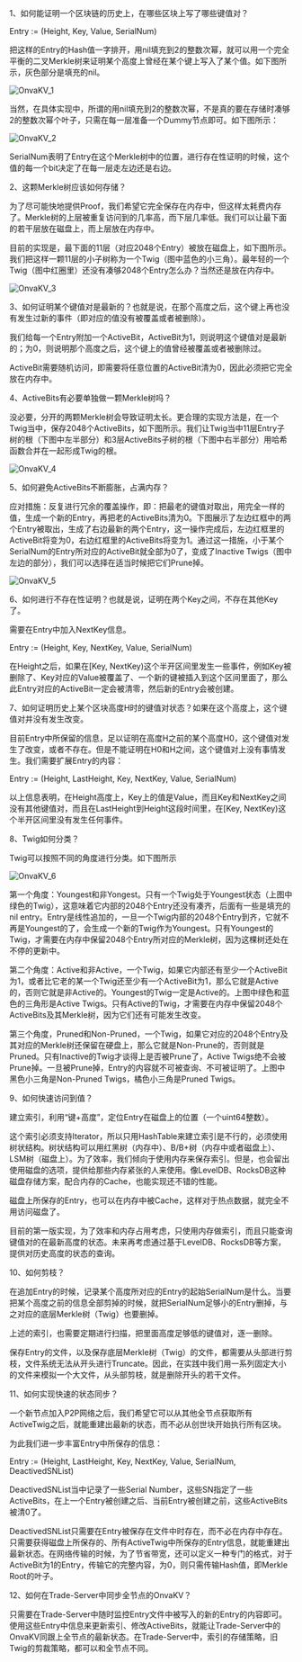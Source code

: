 1、如何能证明一个区块链的历史上，在哪些区块上写了哪些键值对？

Entry := (Height, Key, Value, SerialNum)

把这样的Entry的Hash值一字排开，用nil填充到2的整数次幂，就可以用一个完全平衡的二叉Merkle树来证明某个高度上曾经在某个键上写入了某个值。如下图所示，灰色部分是填充的nil。

![OnvaKV_1](./images/OnvaKV_1.png)

当然，在具体实现中，所谓的用nil填充到2的整数次幂，不是真的要在存储时凑够2的整数次幂个叶子，只需在每一层准备一个Dummy节点即可。如下图所示：

![OnvaKV_2](./images/OnvaKV_2.png)

SerialNum表明了Entry在这个Merkle树中的位置，进行存在性证明的时候，这个值的每一个bit决定了在每一层走左边还是右边。



2、这颗Merkle树应该如何存储？

为了尽可能快地提供Proof，我们希望它完全保存在内存中，但这样太耗费内存了。Merkle树的上层被重复访问到的几率高，而下层几率低。我们可以让最下面的若干层放在磁盘上，而上层放在内存中。

目前的实现是，最下面的11层（对应2048个Entry）被放在磁盘上，如下图所示。我们把这样一颗11层的小子树称为一个Twig（图中蓝色的小三角）。最年轻的一个Twig（图中红圈里）还没有凑够2048个Entry怎么办？当然还是放在内存中。

![OnvaKV_3](./images/OnvaKV_3.png)



3、如何证明某个键值对是最新的？也就是说，在那个高度之后，这个键上再也没有发生过新的事件（即对应的值没有被覆盖或者被删除）。

我们给每一个Entry附加一个ActiveBit，ActiveBit为1，则说明这个键值对是最新的；为0，则说明那个高度之后，这个键上的值曾经被覆盖或者被删除过。

ActiveBit需要随机访问，即需要将任意位置的ActiveBit清为0，因此必须把它完全放在内存中。



4、ActiveBits有必要单独做一颗Merkle树吗？

没必要，分开的两颗Merkle树会导致证明太长。更合理的实现方法是，在一个Twig当中，保存2048个ActiveBits，如下图所示。我们让Twig当中11层Entry子树的根（下图中左半部分）和3层ActiveBits子树的根（下图中右半部分）用哈希函数合并在一起形成Twig的根。

![OnvaKV_4](./images/OnvaKV_4.png)



5、如何避免ActiveBits不断膨胀，占满内存？

应对措施：反复进行冗余的覆盖操作，即：把最老的键值对取出，用完全一样的值，生成一个新的Entry，再把老的ActiveBits清为0。下图展示了左边红框中的两个Entry被取出，生成了右边最新的两个Entry，这一操作完成后，左边红框里的ActiveBit将变为0，右边红框里的ActiveBits将变为1。通过这一措施，小于某个SerialNum的Entry所对应的ActiveBit就全部为0了，变成了Inactive Twigs（图中左边的部分），我们可以选择在适当时候把它们Prune掉。

![OnvaKV_5](./images/OnvaKV_5.png)

6、如何进行不存在性证明？也就是说，证明在两个Key之间，不存在其他Key了。

需要在Entry中加入NextKey信息。

Entry := (Height, Key, NextKey, Value, SerialNum)

在Height之后，如果在[Key, NextKey)这个半开区间里发生一些事件，例如Key被删除了、Key对应的Value被覆盖了、一个新的键被插入到这个区间里面了，那么此Entry对应的ActiveBit一定会被清零，然后新的Entry会被创建。



7、如何证明历史上某个区块高度H时的键值对状态？如果在这个高度上，这个键值对并没有发生改变。

目前Entry中所保留的信息，足以证明在高度H之前的某个高度H0，这个键值对发生了改变，或者不存在。但是不能证明在H0和H之间，这个键值对上没有事情发生。我们需要扩展Entry的内容：

Entry := (Height, LastHeight, Key, NextKey, Value, SerialNum)

以上信息表明，在Height高度上，Key上的值是Value，而且Key和NextKey之间没有其他键值对，而且在LastHeight到Height这段时间里，在[Key, NextKey)这个半开区间里没有发生任何事件。



8、Twig如何分类？

Twig可以按照不同的角度进行分类。如下图所示

![OnvaKV_6](./images/OnvaKV_6.png)

第一个角度：Youngest和非Yongest。只有一个Twig处于Youngest状态（上图中绿色的Twig），这意味着它内部的2048个Entry还没有凑齐，后面有一些是填充的nil entry。Entry是线性追加的，一旦一个Twig内部的2048个Entry到齐，它就不再是Youngest的了，会生成一个新的Twig作为Youngest。只有Youngest的Twig，才需要在内存中保留2048个Entry所对应的Merkle树，因为这棵树还处在不停的更新中。

第二个角度：Active和非Active，一个Twig，如果它内部还有至少一个ActiveBit为1，或者比它老的某一个Twig还至少有一个ActiveBit为1，那么它就是Active的，否则它就是非Active的。Youngest的Twig一定是Active的。上图中绿色和蓝色的三角形是Active Twigs。只有Active的Twig，才需要在内存中保留2048个ActiveBits及其Merkle树，因为它们还有可能发生改变。

第三个角度，Pruned和Non-Pruned，一个Twig，如果它对应的2048个Entry及其对应的Merkle树还保留在硬盘上，那么它就是Non-Prune的，否则就是Pruned。只有Inactive的Twig才谈得上是否被Prune了，Active Twigs绝不会被Prune掉。一旦被Prune掉，Entry的内容就不可被查询、不可被证明了。上图中黑色小三角是Non-Pruned Twigs，橘色小三角是Pruned Twigs。





9、如何快速访问到值？

建立索引，利用“键+高度”，定位Entry在磁盘上的位置（一个uint64整数）。

这个索引必须支持Iterator，所以只用HashTable来建立索引是不行的，必须使用树状结构。树状结构可以用红黑树（内存中）、B/B+树（内存中或者磁盘上）、LSM树（磁盘上）。为了效率，我们倾向于使用内存来保存索引。但是，也会留出使用磁盘的选项，提供给那些内存紧张的人来使用。像LevelDB、RocksDB这种磁盘存储方案，配合内存的Cache，也能实现还不错的性能。

磁盘上所保存的Entry，也可以在内存中被Cache，这样对于热点数据，就完全不用访问磁盘了。

目前的第一版实现，为了效率和内存占用考虑，只使用内存做索引，而且只能查询键值对的在最新高度的状态。未来再考虑通过基于LevelDB、RocksDB等方案，提供对历史高度的状态的查询。



10、如何剪枝？

在追加Entry的时候，记录某个高度所对应的Entry的起始SerialNum是什么。当要把某个高度之前的信息全部剪掉的时候，就把SerialNum足够小的Entry删掉，与之对应的底层Merkle树（Twig）也要删掉。

上述的索引，也需要定期进行扫描，把里面高度足够低的键值对，逐一删除。

保存Entry的文件，以及保存底层Merkle树（Twig）的文件，都需要从头部进行剪枝，文件系统无法从开头进行Truncate。因此，在实践中我们用一系列固定大小的文件来模拟一个大文件，从头部剪枝，就是删除开头的若干文件。



11、如何实现快速的状态同步？

一个新节点加入P2P网络之后，我们希望它可以从其他全节点获取所有ActiveTwig之后，就能重建出最新的状态，而不必从创世块开始执行所有区块。

为此我们进一步丰富Entry中所保存的信息：

Entry := (Height, LastHeight, Key, NextKey, Value, SerialNum, DeactivedSNList)

DeactivedSNList当中记录了一些Serial Number，这些SN指定了一些ActiveBits，在上一个Entry被创建之后、当前Entry被创建之前，这些ActiveBits被清0了。

DeactivedSNList只需要在Entry被保存在文件中时存在，而不必在内存中存在。只需要获得磁盘上所保存的、所有ActiveTwig中所保存的Entry信息，就能重建出最新状态。在网络传输的时候，为了节省带宽，还可以定义一种专门的格式，对于ActiveBit为1的Entry，传输它的完整内容，为0，则只需传输Hash值，即Merkle Root的叶子。



12、如何在Trade-Server中同步全节点的OnvaKV？

只需要在Trade-Server中随时监控Entry文件中被写入的新的Entry的内容即可。使用这些Entry中信息来更新索引、修改ActiveBits，就能让Trade-Server中的OnvaKV同跟上全节点的最新状态。在Trade-Server中，索引的存储策略，旧Twig的剪裁策略，都可以和全节点不同。
